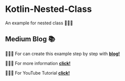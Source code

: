 # Kotlin-Nested-Class
An example for nested class 🧙🏼‍♀️
## Medium Blog 📚
🧜🏻‍♀️ For can create this example step by step with [**blog!**](https://yagmurerdgn.medium.com/kotlin-nested-class-e2981de29cf7) 

🧜🏻‍♀️ For more information [**click!**](https://www.baeldung.com/kotlin/inner-classes)

🧜🏻‍♀️ For YouTube Tutorial [**click!**](https://www.youtube.com/watch?v=MPD0KLJX8pU)
